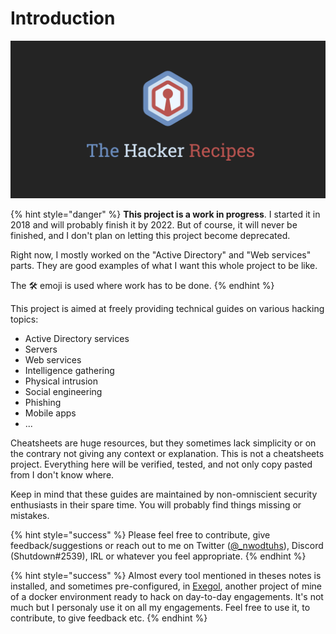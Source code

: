 # Introduction

![](.gitbook/assets/thr_preview.png)

{% hint style="danger" %}
**This project is a work in progress**. I started it in 2018 and will probably finish it by 2022. But of course, it will never be finished, and I don't plan on letting this project become deprecated. 

Right now, I mostly worked on the "Active Directory" and "Web services" parts. They are good examples of what I want this whole project to be like.

The 🛠️ emoji is used where work has to be done.
{% endhint %}

This project is aimed at freely providing technical guides on various hacking topics:

* Active Directory services
* Servers
* Web services
* Intelligence gathering
* Physical intrusion
* Social engineering
* Phishing
* Mobile apps
* ...

Cheatsheets are huge resources, but they sometimes lack simplicity or on the contrary not giving any context or explanation. This is not a cheatsheets project. Everything here will be verified, tested, and not only copy pasted from I don't know where.

Keep in mind that these guides are maintained by non-omniscient security enthusiasts in their spare time. You will probably find things missing or mistakes.

{% hint style="success" %}
Please feel free to contribute, give feedback/suggestions or reach out to me on Twitter \([@\_nwodtuhs](https://twitter.com/_nwodtuhs)\), Discord \(Shutdown\#2539\), IRL or whatever you feel appropriate.
{% endhint %}

{% hint style="success" %}
Almost every tool mentioned in theses notes is installed, and sometimes pre-configured, in [Exegol](https://github.com/ShutdownRepo/Exegol), another project of mine of a docker environment ready to hack on day-to-day engagements. It's not much but I personaly use it on all my engagements. Feel free to use it, to contribute, to give feedback etc.
{% endhint %}

